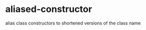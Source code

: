 aliased-constructor
===================

alias class constructors to shortened versions of the class name